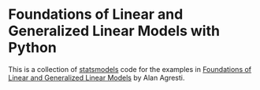Foundations of Linear and Generalized Linear Models with Python
===============================================================

This is a collection of [statsmodels](https://www.statsmodels.org/) code for the examples
in [Foundations of Linear and Generalized Linear Models](https://www.wiley.com/en-us/Foundations+of+Linear+and+Generalized+Linear+Models-p-9781118730034) by
Alan Agresti.

